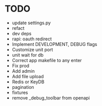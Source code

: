 # TODO

- update settings.py
- refact
- dev deps
- rapi: oauth redirect
- Implement DEVELOPMENT, DEBUG flags
- Customize unit port
- unit wait for db
- Correct app makefile to any enter
- Fix prod
- Add admin
- Add file upload
- Redis or KeyDB
- pagination
- fixtures
- remove _debug_toolbar from openapi